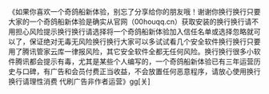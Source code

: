 《如果你喜欢一个奇鸽船新体验，别忘了分享给你的朋友哦！谢谢你换行换行只要大家的一个奇鸽船新体验是确实从官网（00houqq.cn）获取安装的换行换行请不用担心风险提示换行换行请选择将一个奇鸽船新体验加入信任名单或选择忽略就可以了，保证绝对无毒无风险换行换行大家可以多试试看几个安全软件换行换行只要用了腾讯管家云库一律报风险，其它安全软件全都无任何风险。换行换行很多小软件腾讯都会提示有毒，尤其是某些个人编写的，一个奇鸽船新体验已有三年运营历史与口碑，有广告和会员付费正当收益，不会放置任何恶意程序，请放心使用换行换行请理性消费 代刷广告非作者运营》gg[关]
